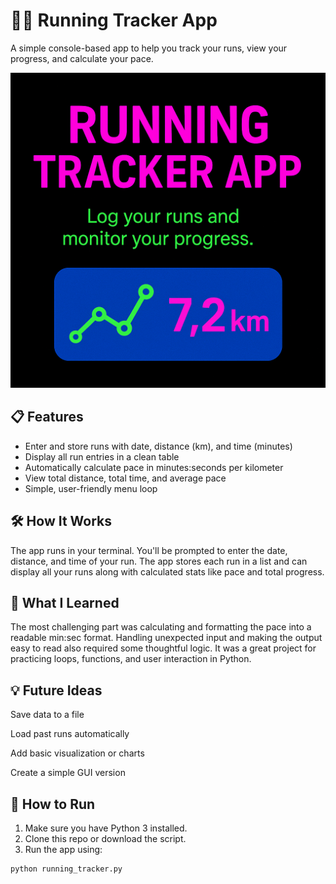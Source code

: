 # 🏃‍♀️ Running Tracker App

A simple console-based app to help you track your runs, view your progress, and calculate your pace.

![Running Tracker App](https://github.com/BrendaCantuL/Code-In-Place/blob/main/09%20-%20Final%20Proyect/Image.png?raw=true)

## 📋 Features

- Enter and store runs with date, distance (km), and time (minutes)
- Display all run entries in a clean table
- Automatically calculate pace in minutes:seconds per kilometer
- View total distance, total time, and average pace
- Simple, user-friendly menu loop

## 🛠️ How It Works

The app runs in your terminal. You'll be prompted to enter the date, distance, and time of your run. The app stores each run in a list and can display all your runs along with calculated stats like pace and total progress.

## 🧠 What I Learned

The most challenging part was calculating and formatting the pace into a readable min:sec format. Handling unexpected input and making the output easy to read also required some thoughtful logic. It was a great project for practicing loops, functions, and user interaction in Python.

## 💡 Future Ideas
Save data to a file

Load past runs automatically

Add basic visualization or charts

Create a simple GUI version

## 🚀 How to Run

1. Make sure you have Python 3 installed.
2. Clone this repo or download the script.
3. Run the app using:

```bash
python running_tracker.py
